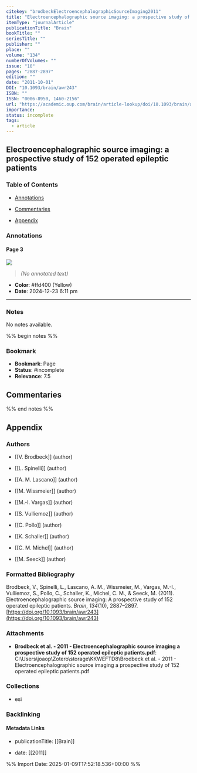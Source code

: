 ```yaml
---
citekey: "brodbeckElectroencephalographicSourceImaging2011"
title: "Electroencephalographic source imaging: a prospective study of 152 operated epileptic patients"
itemType: "journalArticle"
publicationTitle: "Brain"
bookTitle: ""
seriesTitle: ""
publisher: ""
place: ""
volume: "134"
numberOfVolumes: ""
issue: "10"
pages: "2887-2897"
edition: ""
date: "2011-10-01"
DOI: "10.1093/brain/awr243"
ISBN: ""
ISSN: "0006-8950, 1460-2156"
url: "https://academic.oup.com/brain/article-lookup/doi/10.1093/brain/awr243"
importance: 
status: incomplete
tags:
  - article
---
```


## Electroencephalographic source imaging: a prospective study of 152 operated epileptic patients

### Table of Contents

- [Annotations](#annotations)

+ [Commentaries](#commentaries)

- [Appendix](#appendix)

### Annotations




#### Page 3




![](<0 - Supplementary/images/brodbeckElectroencephalographicSourceImaging2011.md/image-3-x42-y222.png>)



> *(No annotated text)*




- **Color**: #ffd400 (Yellow)
- **Date**: 2024-12-23 6:11 pm

---





### Notes


No notes available.


%% begin notes %%

### Bookmark

- **Bookmark**: Page <!-- Specify the page number or section -->
- **Status**: #incomplete
- **Relevance**: 7.5
## Commentaries



%% end notes %%

## Appendix

### Authors


- [[V. Brodbeck]] (author)

- [[L. Spinelli]] (author)

- [[A. M. Lascano]] (author)

- [[M. Wissmeier]] (author)

- [[M.-I. Vargas]] (author)

- [[S. Vulliemoz]] (author)

- [[C. Pollo]] (author)

- [[K. Schaller]] (author)

- [[C. M. Michel]] (author)

- [[M. Seeck]] (author)




### Formatted Bibliography

Brodbeck, V., Spinelli, L., Lascano, A. M., Wissmeier, M., Vargas, M.-I., Vulliemoz, S., Pollo, C., Schaller, K., Michel, C. M., & Seeck, M. (2011). Electroencephalographic source imaging: A prospective study of 152 operated epileptic patients. _Brain_, _134_(10), 2887–2897. [https://doi.org/10.1093/brain/awr243](https://doi.org/10.1093/brain/awr243)




### Attachments


- **Brodbeck et al. - 2011 - Electroencephalographic source imaging a prospective study of 152 operated epileptic patients.pdf**: C:\Users\joaop\Zotero\storage\KKWEFTD8\Brodbeck et al. - 2011 - Electroencephalographic source imaging a prospective study of 152 operated epileptic patients.pdf




### Collections


- esi





### Backlinking


#### Metadata Links


- publicationTitle: [[Brain]]




- date: [[2011]]






%% Import Date: 2025-01-09T17:52:18.536+00:00 %%
